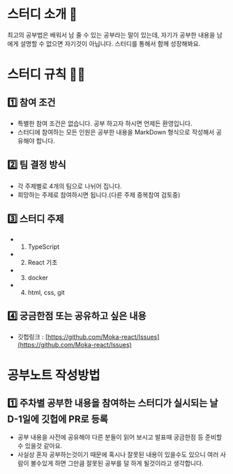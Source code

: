 
# 스터디 소개 🤟

최고의 공부법은 배워서 남 줄 수 있는 공부라는 말이 있는데, 자기가 공부한 내용을 남에게 설명할 수 없으면 자기것이 아닙니다. 스터디를 통해서 함께 성장해봐요.

# 스터디 규칙 👮‍♂️

## 1️⃣ 참여 조건

- 특별한 참여 조건은 없습니다. 공부 하고자 하시면 언제든 환영입니다.
- 스터디에 참여하는 모든 인원은 공부한 내용을 MarkDown 형식으로 작성해서 공유해야 합니다.


## 2️⃣ 팀 결정 방식

- 각 주제별로 4개의 팀으로 나뉘어 집니다.
- 희망하는 주제로 참여하시면 됩니다.(다른 주제 중복참여 검토중)


## 3️⃣ 스터디 주제

- 1) TypeScript
- 2) React 기초
- 3) docker
- 4) html, css, git

## 4️⃣ 궁금한점 또는 공유하고 싶은 내용

- 깃헙링크 : [https://github.com/Moka-react/Issues](https://github.com/Moka-react/Issues)

# 공부노트 작성방법

## 1️⃣ 주차별 공부한 내용을 참여하는 스터디가 실시되는 날 D-1일에 깃헙에 PR로 등록
- 공부 내용을 사전에 공유해야 다른 분들이 읽어 보시고 발표때 궁금한점 등 준비할 수 있을것 같아요.
- 사실상 혼자 공부하는것이기 때문에 혹시나 잘못된 내용이 있을수도 있으니 여러 사람이 볼수있게 하면 그만큼 잘못된 공부를 덜 하게 될것이라고 생각합니다.
